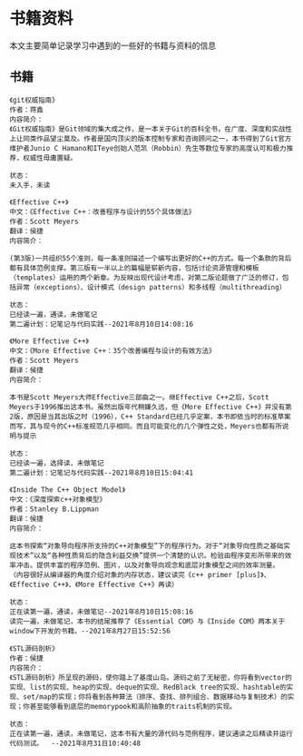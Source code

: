 <!--
 * @Author: your name
 * @Date: 2021-08-10 14:03:38
 * @LastEditTime: 2021-08-31 10:41:50
 * @LastEditors: Please set LastEditors
 * @Description: In User Settings Edit
 * @FilePath: /学习笔记/书籍资料.md
-->
# **书籍资料**

本文主要简单记录学习中遇到的一些好的书籍与资料的信息

## **书籍**


```
《git权威指南》
作者：蒋鑫
内容简介：
《Git权威指南》是Git领域的集大成之作，是一本关于Git的百科全书，在广度、深度和实战性上让同类作品望尘莫及。作者是国内顶尖的版本控制专家和咨询顾问之一，本书得到了Git官方维护者Junio C Hamano和ITeye创始人范凯（Robbin）先生等数位专家的高度认可和极力推荐，权威性毋庸置疑。

状态：
未入手，未读
```

```
《Effective C++》
中文：《Effective C++：改善程序与设计的55个具体做法》
作者：Scott Meyers
翻译：侯捷
内容简介：

(第3版)一共组织55个准则，每一条准则描述一个编写出更好的C++的方式。每一个条款的背后都有具体范例支撑。第三版有一半以上的篇幅是崭新内容，包括讨论资源管理和模板（templates）运用的两个新章。为反映出现代设计考虑，对第二版论题做了广泛的修订，包括异常（exceptions）、设计模式（design patterns）和多线程（multithreading）

状态：
已经读一遍，通读，未做笔记
第二遍计划：记笔记与代码实践--2021年8月10日14:08:16
```

```
《More Effective C++》
中文：《More Effective C++：35个改善编程与设计的有效方法》
作者：Scott Meyers
翻译：侯捷
内容简介：

本书是Scott Meyers大师Effective三部曲之一。继Effective C++之后，Scott Meyers于1996推出这本书。虽然出版年代稍嫌久远，但《More Effective C++》并没有第2版，原因是当其出版之时（1996），C++ Standard已经几乎定案，本书即依当时的标准草案而写，其与现今的C++标准规范几乎相同。而且可能变化的几个弹性之处，Meyers也都有所说明与提示

状态：
已经读一遍，选择读，未做笔记
第二遍计划：记笔记与代码实践--2021年8月10日15:04:41
```

```
《Inside The C++ Object Model》
中文：《深度探索c++对象模型》
作者：Stanley B.Lippman
翻译：侯捷
内容简介：

这本书探索“对象导向程序所支持的C++对象模型”下的程序行为。对于“对象导向性质之基础实现技术”以及“各种性质背后的隐含利益交换”提供一个清楚的认识。检验由程序变形所带来的效率冲击。提供丰富的程序范例、图片，以及对象导向观念和底层对象模型之间的效率测量。
（内容很好从编译器的角度介绍对象的内存状态，建议读完《c++ primer [plus]》、《Effective C++》、《More Effective C++》再读）

状态：
正在读第一遍，通读，未做笔记--2021年8月10日15:08:16
读完一遍，未做笔记，本书的结尾推荐了《Essential COM》与《Inside COM》两本关于window下开发的书籍。--2021年8月27日15:52:56
```


```
《STL源码剖析》
作者：侯捷
内容简介：
《STL源码剖析》所呈现的源码，使你踏上了基度山岛。源码之前了无秘密，你将看到vector的实现、list的实现、heap的实现、deque的实现、RedBlack tree的实现、hashtable的实现、set/map的实现；你将看到各种算法（排序、查找、排列组合、数据移动与复制技术）的实现；你甚至能够看到底层的memorypook和高阶抽象的traits机制的实现。

状态：
正在读第一遍，通读，未做笔记，这本书有大量的源代码与范例程序，建议通读之后精读并运行代码测试。  --2021年8月31日10:40:48 
```